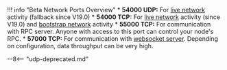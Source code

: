 !!! info "Beta Network Ports Overview"
	* **54000 UDP:** For [live network](/glossary#live-network) activity (fallback since V19.0)
	* **54000 TCP:** For [live network](/glossary#live-network) activity (since V19.0) and [bootstrap network](/glossary#bootstrap-network) activity
	* **55000 TCP:** For communication with RPC server. Anyone with access to this port can control your node's RPC.
	* **57000 TCP:** For communication with [websocket server](/integration-guides/websockets). Depending on configuration, data throughput can be very high.

--8<-- "udp-deprecated.md"
